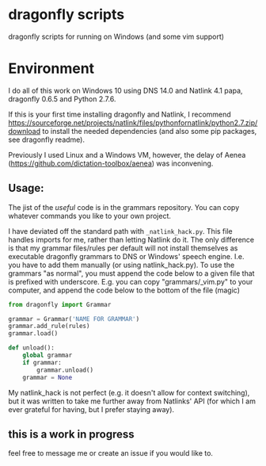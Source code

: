 # dragonfly scripts
dragonfly scripts for running on Windows (and some vim support)

# Environment
I do all of this work on Windows 10 using DNS 14.0 and Natlink 4.1 papa, dragonfly 0.6.5 and Python 2.7.6.    

If this is your first time installing dragonfly and Natlink, I recommend https://sourceforge.net/projects/natlink/files/pythonfornatlink/python2.7.zip/download
to install the needed dependencies (and also some pip packages, see dragonfly readme).  

Previously I used Linux and a Windows VM, however, the delay of Aenea (https://github.com/dictation-toolbox/aenea) was inconvening.

## Usage:
The jist of the _useful_ code is in the grammars repository.
You can copy whatever commands you like to your own project. 

I have deviated off the standard path with `_natlink_hack.py`. This file handles imports for me, rather than letting Natlink do it. 
The only difference is that my grammar files/rules per default will not install themselves as executable dragonfly grammars to DNS or Windows' speech engine.
I.e. you have to add them manually (or using natlink_hack.py). To use the grammars "as normal", you must append the code below to a given file that is prefixed with underscore.
 E.g. you can copy "grammars/_vim.py" to your computer, and append the code below to the bottom of the file (magic)
```python  
from dragonfly import Grammar

grammar = Grammar('NAME FOR GRAMMAR')
grammar.add_rule(rules)
grammar.load()

def unload():
    global grammar
    if grammar:
        grammar.unload()
    grammar = None
```

My natlink_hack is not perfect (e.g. it doesn't allow for context switching), but it was written to take me further away from Natlinks' API (for which I am ever grateful for having, but I prefer staying away).


## this is a work in progress	
feel free to message me or create an issue if you would like to.
